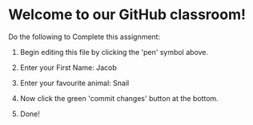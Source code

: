 # Welcome to our GitHub classroom!

Do the following to Complete this assignment:

1. Begin editing this file by clicking the 'pen' symbol above.

2. Enter your First Name: Jacob

3. Enter your favourite animal: Snail

4. Now click the green 'commit changes' button at the bottom.

5. Done!
